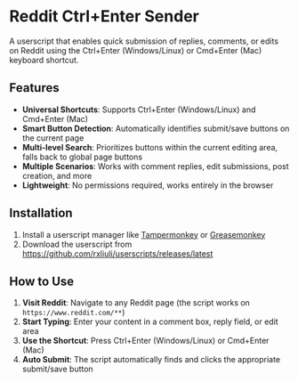 # Reddit Ctrl+Enter Sender

A userscript that enables quick submission of replies, comments, or edits on Reddit using the Ctrl+Enter (Windows/Linux) or Cmd+Enter (Mac) keyboard shortcut.

## Features

- **Universal Shortcuts**: Supports Ctrl+Enter (Windows/Linux) and Cmd+Enter (Mac)
- **Smart Button Detection**: Automatically identifies submit/save buttons on the current page
- **Multi-level Search**: Prioritizes buttons within the current editing area, falls back to global page buttons
- **Multiple Scenarios**: Works with comment replies, edit submissions, post creation, and more
- **Lightweight**: No permissions required, works entirely in the browser

## Installation

1. Install a userscript manager like [Tampermonkey](https://www.tampermonkey.net/) or [Greasemonkey](https://www.greasespot.net/)
2. Download the userscript from <https://github.com/rxliuli/userscripts/releases/latest>

## How to Use

1. **Visit Reddit**: Navigate to any Reddit page (the script works on `https://www.reddit.com/**`)
2. **Start Typing**: Enter your content in a comment box, reply field, or edit area
3. **Use the Shortcut**: Press Ctrl+Enter (Windows/Linux) or Cmd+Enter (Mac)
4. **Auto Submit**: The script automatically finds and clicks the appropriate submit/save button
